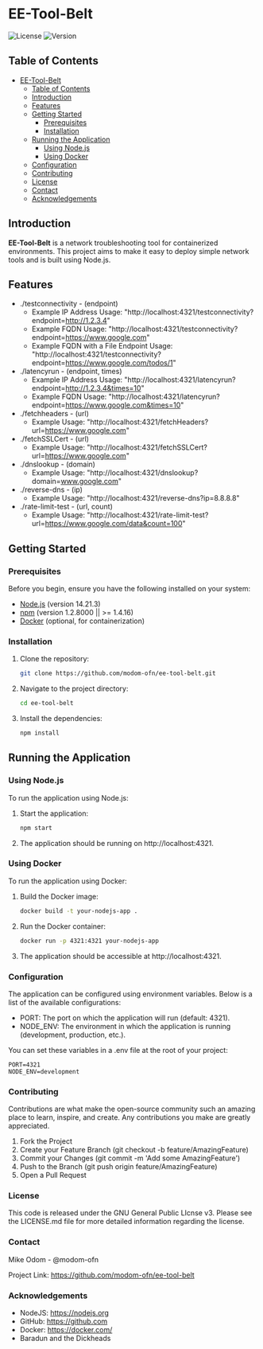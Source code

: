 # EE-Tool-Belt

![License](https://img.shields.io/github/license/modom-ofn/ee-tool-belt) ![Version](https://img.shields.io/badge/version-1.0.0-blue)

## Table of Contents

- [EE-Tool-Belt](#ee-tool-belt)
  - [Table of Contents](#table-of-contents)
  - [Introduction](#introduction)
  - [Features](#features)
  - [Getting Started](#getting-started)
    - [Prerequisites](#prerequisites)
    - [Installation](#installation)
  - [Running the Application](#running-the-application)
    - [Using Node.js](#using-nodejs)
    - [Using Docker](#using-docker)
  - [Configuration](#configuration)
  - [Contributing](#contributing)
  - [License](#license)
  - [Contact](#contact)
  - [Acknowledgements](#acknowledgements)

## Introduction

**EE-Tool-Belt** is a network troubleshooting tool for containerized environments. This project aims to make it easy to deploy simple network tools and is built using Node.js.

## Features

- ./testconnectivity - (endpoint)
  - Example IP Address Usage: "http://localhost:4321/testconnectivity?endpoint=http://1.2.3.4"
  - Example FQDN Usage: "http://localhost:4321/testconnectivity?endpoint=https://www.google.com"
  - Example FQDN with a File Endpoint Usage: "http://localhost:4321/testconnectivity?endpoint=https://www.google.com/todos/1"
- ./latencyrun - (endpoint, times)
  - Example IP Address Usage: "http://localhost:4321/latencyrun?endpoint=http://1.2.3.4&times=10"
  - Example FQDN Usage: "http://localhost:4321/latencyrun?endpoint=https://www.google.com&times=10"
- ./fetchheaders - (url)
  - Example Usage: "http://localhost:4321/fetchHeaders?url=https://www.google.com"
- ./fetchSSLCert - (url)
  - Example Usage: "http://localhost:4321/fetchSSLCert?url=https://www.google.com"
- ./dnslookup - (domain)
  - Example Usage: "http://localhost:4321/dnslookup?domain=www.google.com"
- ./reverse-dns - (ip)
  - Example Usage: "http://localhost:4321/reverse-dns?ip=8.8.8.8"
- ./rate-limit-test - (url, count)
  - Example Usage: "http://localhost:4321/rate-limit-test?url=https://www.google.com/data&count=100"


## Getting Started

### Prerequisites

Before you begin, ensure you have the following installed on your system:

- [Node.js](https://nodejs.org/) (version 14.21.3)
- [npm](https://www.npmjs.com/) (version 1.2.8000 || >= 1.4.16)
- [Docker](https://www.docker.com/) (optional, for containerization)

### Installation

1. Clone the repository:

   ```bash
   git clone https://github.com/modom-ofn/ee-tool-belt.git
   ```

2. Navigate to the project directory:

   ```bash
   cd ee-tool-belt
   ```

3. Install the dependencies:

   ```bash
   npm install
   ```
   
## Running the Application

### Using Node.js

To run the application using Node.js:

1. Start the application:

   ```bash
   npm start
   ```
   
2. The application should be running on http://localhost:4321.

### Using Docker

To run the application using Docker:

1. Build the Docker image:

   ```bash
   docker build -t your-nodejs-app .
   ```
   
2. Run the Docker container:

   ```bash
   docker run -p 4321:4321 your-nodejs-app
   ```
   
3. The application should be accessible at http://localhost:4321.

### Configuration

The application can be configured using environment variables. Below is a list of the available configurations:

- PORT: The port on which the application will run (default: 4321).
- NODE_ENV: The environment in which the application is running (development, production, etc.).

You can set these variables in a .env file at the root of your project:

   ```plaintext
   PORT=4321
   NODE_ENV=development
   ```
   
### Contributing

Contributions are what make the open-source community such an amazing place to learn, inspire, and create. Any contributions you make are greatly appreciated.

1. Fork the Project
2. Create your Feature Branch (git checkout -b feature/AmazingFeature)
3. Commit your Changes (git commit -m 'Add some AmazingFeature')
4. Push to the Branch (git push origin feature/AmazingFeature)
5. Open a Pull Request

### License
This code is released under the GNU General Public LIcnse v3. Please see the LICENSE.md file for more detailed information regarding the license.

### Contact
Mike Odom - @modom-ofn

Project Link: https://github.com/modom-ofn/ee-tool-belt

### Acknowledgements
- NodeJS: https://nodejs.org
- GitHub: https://github.com
- Docker: https://docker.com/
- Baradun and the Dickheads
